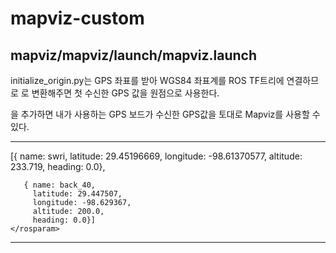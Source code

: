 # mapviz-custom

## mapviz/mapviz/launch/mapviz.launch

initialize_origin.py는 GPS 좌표를 받아 WGS84 좌표계를 ROS TF트리에 연결하므로 <param name="local_xy_origin" value="auto"/>로 변환해주면 첫 수신한 GPS 값을 원점으로 사용한다.

<remap from="fix" to="your/gps/topic"/>을 추가하면 내가 사용하는 GPS 보드가 수신한 GPS값을 토대로 Mapviz를 사용할 수 있다.

---
<launch>

  <node pkg="mapviz" type="mapviz" name="mapviz"></node>

  <node pkg="swri_transform_util" type="initialize_origin.py" name="initialize_origin" >
    <param name="local_xy_frame" value="/map"/>
    <param name="local_xy_origin" value="swri"/>
    <rosparam param="local_xy_origins">
      [{ name: swri,
         latitude: 29.45196669,
         longitude: -98.61370577,
         altitude: 233.719,
         heading: 0.0},
         
       { name: back_40,
         latitude: 29.447507,
         longitude: -98.629367,
         altitude: 200.0,
         heading: 0.0}]
    </rosparam>
  </node>

  <node pkg="tf" type="static_transform_publisher" name="swri_transform" args="0 0 0 0 0 0 /map /origin 100"  />

</launch>

---
